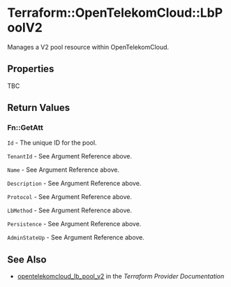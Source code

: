# Terraform::OpenTelekomCloud::LbPoolV2

Manages a V2 pool resource within OpenTelekomCloud.

## Properties

TBC

## Return Values

### Fn::GetAtt

`Id` - The unique ID for the pool.

`TenantId` - See Argument Reference above.

`Name` - See Argument Reference above.

`Description` - See Argument Reference above.

`Protocol` - See Argument Reference above.

`LbMethod` - See Argument Reference above.

`Persistence` - See Argument Reference above.

`AdminStateUp` - See Argument Reference above.

## See Also

* [opentelekomcloud_lb_pool_v2](https://www.terraform.io/docs/providers/opentelekomcloud/r/lb_pool_v2.html) in the _Terraform Provider Documentation_